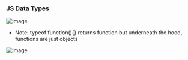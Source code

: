 ### JS Data Types

![image](https://github.com/venkatdas/Interview_prep/assets/43024084/d93a029b-72d9-4440-ba27-8a78f7bb042e)


- Note: typeof function(){} returns function but underneath the hood, functions are just objects

![image](https://github.com/venkatdas/Interview_prep/assets/43024084/4aa81da3-405f-4c91-a471-d6d189902b28)



